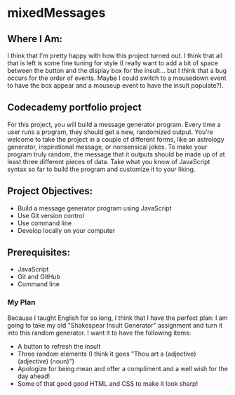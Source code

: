 # mixedMessages

## Where I Am:
I think that I'm pretty happy with how this project turned out. I think that all that is left is some fine tuning for style (I really want to add a bit of space between the button and the display box for the insult... but I think that a bug occurs for the order of events. Maybe I could switch to a mousedown event to have the box appear and a mouseup event to have the insult populate?).

## Codecademy portfolio project

For this project, you will build a message generator program. Every time a user runs a program, they should get a new, randomized output. You’re welcome to take the project in a couple of different forms, like an astrology generator, inspirational message, or nonsensical jokes. To make your program truly random, the message that it outputs should be made up of at least three different pieces of data. Take what you know of JavaScript syntax so far to build the program and customize it to your liking.

## Project Objectives:

+ Build a message generator program using JavaScript
+ Use Git version control
+ Use command line
+ Develop locally on your computer

## Prerequisites:
+ JavaScript
+ Git and GitHub
+ Command line

### My Plan
Because I taught English for so long, I think that I have the perfect plan: I am going to take my old "Shakespear Insult Generator" assignment and turn it into this random generator.
I want it to have the following items:
+ A button to refresh the insult
+ Three random elements (I think it goes "Thou art a (adjective) (adjective) (noun)")
+ Apologize for being mean and offer a compliment and a well wish for the day ahead!
+ Some of that good good HTML and CSS to make it look sharp!
